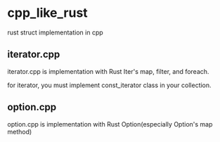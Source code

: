 # cpp_like_rust
rust struct implementation in cpp
## iterator.cpp
iterator.cpp is implementation with Rust Iter's map, filter, and foreach.

for iterator, you must implement const_iterator class in your collection.  
## option.cpp
option.cpp is implementation with Rust Option(especially Option's map method)
